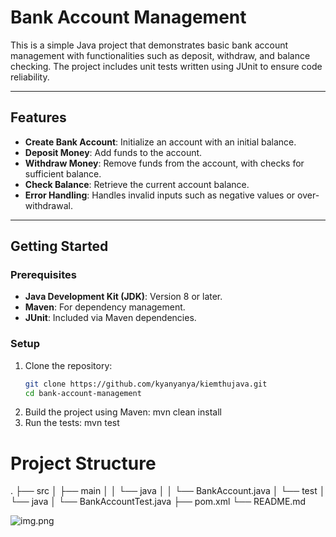 # Bank Account Management

This is a simple Java project that demonstrates basic bank account management with functionalities such as deposit, withdraw, and balance checking. The project includes unit tests written using JUnit to ensure code reliability.

---

## Features

- **Create Bank Account**: Initialize an account with an initial balance.
- **Deposit Money**: Add funds to the account.
- **Withdraw Money**: Remove funds from the account, with checks for sufficient balance.
- **Check Balance**: Retrieve the current account balance.
- **Error Handling**: Handles invalid inputs such as negative values or over-withdrawal.

---

## Getting Started

### Prerequisites

- **Java Development Kit (JDK)**: Version 8 or later.
- **Maven**: For dependency management.
- **JUnit**: Included via Maven dependencies.

### Setup

1. Clone the repository:
   ```bash
   git clone https://github.com/kyanyanya/kiemthujava.git
   cd bank-account-management
2. Build the project using Maven:
   mvn clean install
3. Run the tests:
   mvn test

# Project Structure
.
├── src
│   ├── main
│   │   └── java
│   │       └── BankAccount.java
│   └── test
│       └── java
│           └── BankAccountTest.java
├── pom.xml
└── README.md

![img.png](img/img.png)